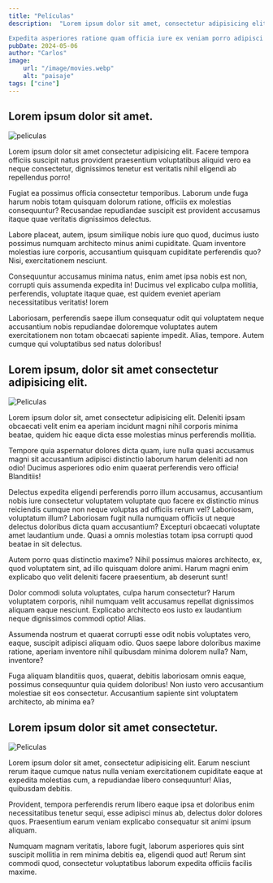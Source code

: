 ```yaml
---
title: "Películas"
description:  "Lorem ipsum dolor sit amet, consectetur adipisicing elit. Ea magnam, dignissimos cum, ad praesentium assumenda officiis, beatae recusandae impedit ullam repudiandae laboriosam labore nobis! Enim iusto recusandae dolor obcaecati nesciunt.

Expedita asperiores ratione quam officia iure ex veniam porro adipisci cumque. A corporis neque voluptatum delectus omnis quidem dolorem at quisquam, provident reprehenderit enim molestiae, porro reiciendis laborum nostrum! Explicabo?"
pubDate: 2024-05-06
author: "Carlos"
image:
    url: "/image/movies.webp"
    alt: "paisaje"
tags: ["cine"]
---
```


## Lorem ipsum dolor sit amet.
![peliculas](/image/movies2.jpg)

Lorem ipsum dolor sit amet consectetur adipisicing elit. Facere tempora officiis suscipit natus provident praesentium voluptatibus aliquid vero ea neque consectetur, dignissimos tenetur est veritatis nihil eligendi ab repellendus porro!

Fugiat ea possimus officia consectetur temporibus. Laborum unde fuga harum nobis totam quisquam dolorum ratione, officiis ex molestias consequuntur? Recusandae repudiandae suscipit est provident accusamus itaque quae veritatis dignissimos delectus.

Labore placeat, autem, ipsum similique nobis iure quo quod, ducimus iusto possimus numquam architecto minus animi cupiditate. Quam inventore molestias iure corporis, accusantium quisquam cupiditate perferendis quo? Nisi, exercitationem nesciunt.

Consequuntur accusamus minima natus, enim amet ipsa nobis est non, corrupti quis assumenda expedita in! Ducimus vel explicabo culpa mollitia, perferendis, voluptate itaque quae, est quidem eveniet aperiam necessitatibus veritatis!
lorem

Laboriosam, perferendis saepe illum consequatur odit qui voluptatem neque accusantium nobis repudiandae doloremque voluptates autem exercitationem non totam obcaecati sapiente impedit. Alias, tempore. Autem cumque qui voluptatibus sed natus doloribus!

## Lorem ipsum, dolor sit amet consectetur adipisicing elit.
![Peliculas](/image/movies3.jpg)

Lorem ipsum dolor sit, amet consectetur adipisicing elit. Deleniti ipsam obcaecati velit enim ea aperiam incidunt magni nihil corporis minima beatae, quidem hic eaque dicta esse molestias minus perferendis mollitia.

Tempore quia aspernatur dolores dicta quam, iure nulla quasi accusamus magni sit accusantium adipisci distinctio laborum harum deleniti ad non odio! Ducimus asperiores odio enim quaerat perferendis vero officia! Blanditiis!

Delectus expedita eligendi perferendis porro illum accusamus, accusantium nobis iure consectetur voluptatem voluptate quo facere ex distinctio minus reiciendis cumque non neque voluptas ad officiis rerum vel? Laboriosam, voluptatum illum?
Laboriosam fugit nulla numquam officiis ut neque delectus doloribus dicta quam accusantium? Excepturi obcaecati voluptate amet laudantium unde. Quasi a omnis molestias totam ipsa corrupti quod beatae in sit delectus.

Autem porro quas distinctio maxime? Nihil possimus maiores architecto, ex, quod voluptatem sint, ad illo quisquam dolore animi. Harum magni enim explicabo quo velit deleniti facere praesentium, ab deserunt sunt!

Dolor commodi soluta voluptates, culpa harum consectetur? Harum voluptatem corporis, nihil numquam velit accusamus repellat dignissimos aliquam eaque nesciunt. Explicabo architecto eos iusto ex laudantium neque dignissimos commodi optio! Alias.

Assumenda nostrum et quaerat corrupti esse odit nobis voluptates vero, eaque, suscipit adipisci aliquam odio. Quos saepe labore doloribus maxime ratione, aperiam inventore nihil quibusdam minima dolorem nulla? Nam, inventore?

Fuga aliquam blanditiis quos, quaerat, debitis laboriosam omnis eaque, possimus consequuntur quia quidem doloribus! Non iusto vero accusantium molestiae sit eos consectetur. Accusantium sapiente sint voluptatem architecto, ab minima ea?

## Lorem ipsum dolor sit amet consectetur.
![Peliculas](/image/movies4.jpeg)

Lorem ipsum dolor sit amet, consectetur adipisicing elit. Earum nesciunt rerum itaque cumque natus nulla veniam exercitationem cupiditate eaque at expedita molestias cum, a repudiandae libero consequuntur! Alias, quibusdam debitis.

Provident, tempora perferendis rerum libero eaque ipsa et doloribus enim necessitatibus tenetur sequi, esse adipisci minus ab, delectus dolor dolores quos. Praesentium earum veniam explicabo consequatur sit animi ipsum aliquam.

Numquam magnam veritatis, labore fugit, laborum asperiores quis sint suscipit mollitia in rem minima debitis ea, eligendi quod aut! Rerum sint commodi quod, consectetur voluptatibus laborum expedita officiis facilis maxime.